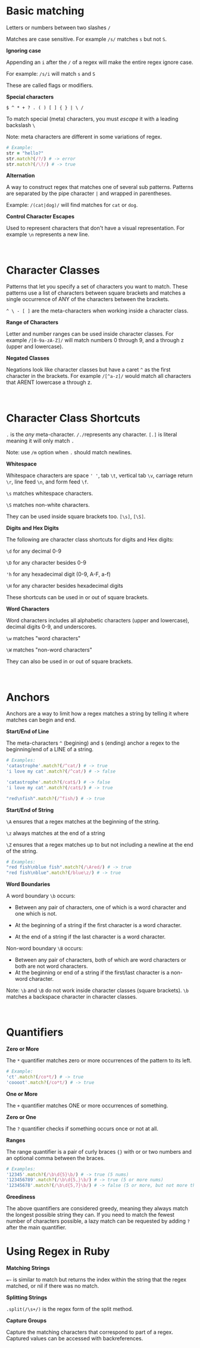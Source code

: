# Basic matching

Letters or numbers between two slashes `/`

Matches are case sensitive. For example `/s/` matches `s` but not `S`.

**Ignoring case**

Appending an `i` after the `/` of a regex will make the entire regex ignore case.

For example: `/s/i` will match `s` and `S`

These are called flags or modifiers.

**Special characters**

`$ ^ * + ? . ( ) [ ] { } | \ /`

To match special (meta) characters, you must *escape* it with a leading backslash `\`

Note: meta characters are different in some variations of regex.

```ruby
# Example:
str = "hello?"
str.match?(/?/) # -> error
str.match?(/\?/) # -> true
```
**Alternation**

A way to construct regex that matches one of several sub patterns. Patterns are separated by the pipe character `|` and wrapped in parentheses.

Example: `/(cat|dog)/` will find matches for `cat` or `dog`.

**Control Character Escapes**

Used to represent characters that don't have a visual representation. For example `\n` represents a new line.

<br>

# Character Classes

Patterns that let you specify a set of characters you want to match. These patterns use a list of characters between square brackets and matches a single occurrence of ANY of the characters between the brackets.

`^ \ - [ ]` are the meta-characters when working inside a character class.

**Range of Characters**

Letter and number ranges can be used inside character classes.
For example `/[0-9a-zA-Z]/` will match numbers 0 through 9, and a through z (upper and lowercase).

**Negated Classes**

Negations look like character classes but have a caret `^` as the first character in the brackets. For example `/[^a-z]/` would match all characters that ARENT lowercase a through z.

<br>

# Character Class Shortcuts

`.` is the *any* meta-character. `/./`represents any character. `[.]` is literal meaning it will only match `.`

Note: use `/m` option when `.` should match newlines.

**Whitespace**

Whitespace characters are space `' '`, tab `\t`, vertical tab `\v`, carriage return `\r`, line feed `\n`, and form feed `\f`.

`\s` matches whitespace characters.

`\S` matches non-white characters.

They can be used inside square brackets too. `[\s]`, `[\S]`.

**Digits and Hex Digits**

The following are character class shortcuts for digits and Hex digits:

`\d` for any decimal 0-9

`\D` for any character besides 0-9

`'h` for any hexadecimal digit (0-9, A-F, a-f)

`\H` for any character besides hexadecimal digits

These shortcuts can be used in or out of square brackets.

**Word Characters**

Word characters includes all alphabetic characters (upper and lowercase), decimal digits 0-9, and underscores.

`\w` matches "word characters"

`\W` matches "non-word characters"

They can also be used in or out of square brackets.

<br>

# Anchors

Anchors are a way to limit how a regex matches a string by telling it where matches can begin and end.

**Start/End of Line**

The meta-characters `^` (begining) and `$` (ending) anchor a regex to the beginning/end of a LINE of a string.
```ruby
# Examples:
'catastrophe'.match?(/^cat/) # -> true
'i love my cat'.match?(/^cat/) # -> false

'catastrophe'.match?(/cat$/) # -> false
'i love my cat'.match?(/cat$/) # -> true

"red\nfish".match?(/^fish/) # -> true
```
**Start/End of String**

`\A` ensures that a regex matches at the beginning of the string.

`\z` always matches at the end of a string

`\Z` ensures that a regex matches up to but not including a newline at the end of the string.
```ruby
# Examples:
"red fish\nblue fish".match?(/\Ared/) # -> true
"red fish\nblue".match?(/blue\z/) # -> true
```
**Word Boundaries**

A word boundary `\b` occurs:

- Between any pair of characters, one of which is a word character and one which is not.

- At the beginning of a string if the first character is a word character.

- At the end of a string if the last character is a word character.

Non-word boundary `\B` occurs:

- Between any pair of characters, both of which are word characters or both are not word characters.
- At the beginning or end of a string if the first/last character is a non-word character.

Note: `\b` and `\B` do not work inside character classes (square brackets). `\b` matches a backspace character in character classes.

<br>

# Quantifiers

**Zero or More**

The `*` quantifier matches zero or more occurrences of the pattern to its left.
```ruby
# Example:
'ct'.match?(/co*t/) # -> true
'coooot'.match?(/co*t/) # -> true
```

**One or More**

The `+` quantifier matches ONE or more occurrences of something.

**Zero or One**

The `?` quantifier checks if something occurs once or not at all.

**Ranges**

The range quantifier is a pair of curly braces `{}` with or or two numbers and an optional comma between the braces.
```ruby
# Examples:
'12345'.match?(/\b\d{5}\b/) # -> true (5 nums)
'123456789'.match?(/\b\d{5,}\b/) # -> true (5 or more nums)
'12345678'.match?(/\b\d{5,7}\b/) # -> false (5 or more, but not more than 7 nums)
```
**Greediness**

The above quantifiers are considered greedy, meaning they always match the longest possible string they can. If you need to match the fewest number of characters possible, a lazy match can be requested by adding `?` after the main quantifier.

# Using Regex in Ruby

**Matching Strings**

`=~` is similar to match but returns the index within the string that the regex matched, or nil if there was no match.

**Splitting Strings**

`.split(/\s+/)` is the regex form of the split method.

**Capture Groups**

Capture the matching characters that correspond to part of a regex. Captured values can be accessed with backreferences.